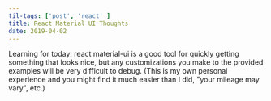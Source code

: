 ```yaml
---
til-tags: ['post', 'react' ]
title: React Material UI Thoughts
date: 2019-04-02
---
```


Learning for today: react material-ui is a good tool for quickly getting something that looks nice, but any customizations you make to the provided examples will be very difficult to debug. (This is my own personal experience and you might find it much easier than I did, "your mileage may vary", etc.)